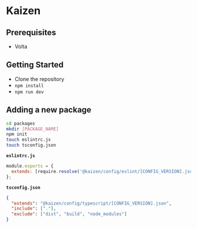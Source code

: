 # Kaizen

## Prerequisites

- Volta

## Getting Started

- Clone the repository
- `npm install`
- `npm run dev`

## Adding a new package

```bash
cd packages
mkdir [PACKAGE_NAME]
npm init
touch eslintrc.js
touch tsconfig.json
```

**`eslintrc.js`**

```js
module.exports = {
  extends: [require.resolve('@kaizen/config/eslint/[CONFIG_VERSION].json')]
};
```

**`tsconfig.json`**

```json
{
  "extends": "@kaizen/config/typescript/[CONFIG_VERSION].json",
  "include": ["."],
  "exclude": ["dist", "build", "node_modules"]
}
```
